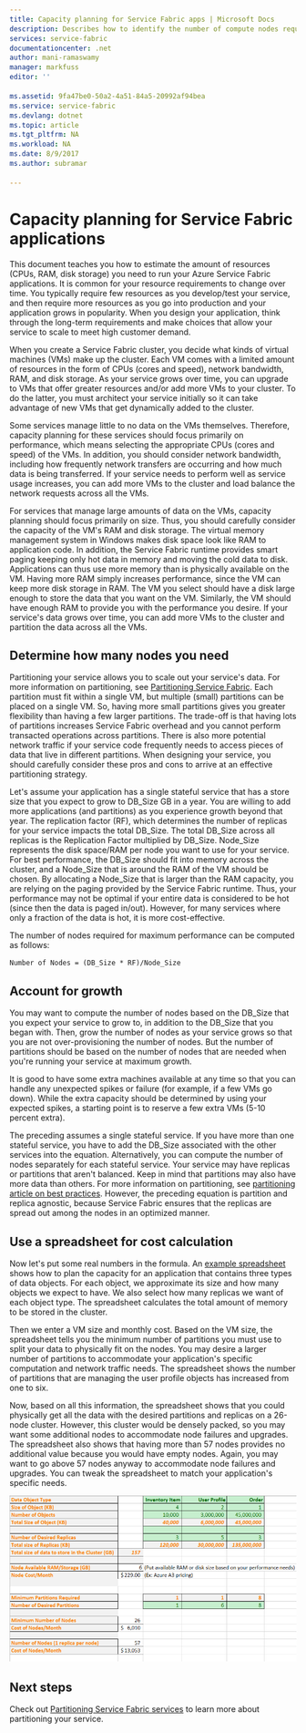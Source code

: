 ```yaml
---
title: Capacity planning for Service Fabric apps | Microsoft Docs
description: Describes how to identify the number of compute nodes required for a Service Fabric application
services: service-fabric
documentationcenter: .net
author: mani-ramaswamy
manager: markfuss
editor: ''

ms.assetid: 9fa47be0-50a2-4a51-84a5-20992af94bea
ms.service: service-fabric
ms.devlang: dotnet
ms.topic: article
ms.tgt_pltfrm: NA
ms.workload: NA
ms.date: 8/9/2017
ms.author: subramar

---
```

# Capacity planning for Service Fabric applications
This document teaches you how to estimate the amount of resources (CPUs, RAM, disk storage) you need to run your Azure Service Fabric applications. It is common for your resource requirements to change over time. You typically require few resources as you develop/test your service, and then require more resources as you go into production and your application grows in popularity. When you design your application, think through the long-term requirements and make choices that allow your service to scale to meet high customer demand.

 When you create a Service Fabric cluster, you decide what kinds of virtual machines (VMs) make up the cluster. Each VM comes with a limited amount of resources in the form of CPUs (cores and speed), network bandwidth, RAM, and disk storage. As your service grows over time, you can upgrade to VMs that offer greater resources and/or add more VMs to your cluster. To do the latter, you must architect your service initially so it can take advantage of new VMs that get dynamically added to the cluster.

Some services manage little to no data on the VMs themselves. Therefore, capacity planning for these services should focus primarily on performance, which means selecting the appropriate CPUs (cores and speed) of the VMs. In addition, you should consider network bandwidth, including how frequently network transfers are occurring and how much data is being transferred. If your service needs to perform well as service usage increases, you can add more VMs to the cluster and load balance the network requests across all the VMs.

For services that manage large amounts of data on the VMs, capacity planning should focus primarily on size. Thus, you should carefully consider the capacity of the VM's RAM and disk storage. The virtual memory management system in Windows makes disk space look like RAM to application code. In addition, the Service Fabric runtime provides smart paging keeping only hot data in memory and moving the cold data to disk. Applications can thus use more memory than is physically available on the VM. Having more RAM simply increases performance, since the VM can keep more disk storage in RAM. The VM you select should have a disk large enough to store the data that you want on the VM. Similarly, the VM should have enough RAM to provide you with the performance you desire. If your service's data grows over time, you can add more VMs to the cluster and partition the data across all the VMs.

## Determine how many nodes you need
Partitioning your service allows you to scale out your service's data. For more information on partitioning, see [Partitioning Service Fabric](service-fabric-concepts-partitioning.md). Each partition must fit within a single VM, but multiple (small) partitions can be placed on a single VM. So, having more small partitions gives you greater flexibility than having a few larger partitions. The trade-off is that having lots of partitions increases Service Fabric overhead and you cannot perform transacted operations across partitions. There is also more potential network traffic if your service code frequently needs to access pieces of data that live in different partitions. When designing your service, you should carefully consider these pros and cons to arrive at an effective partitioning strategy.

Let's assume your application has a single stateful service that has a store size that you expect to grow to DB_Size GB in a year. You are willing to add more applications (and partitions) as you experience growth beyond that year.  The replication factor (RF), which determines the number of replicas for your service impacts the total DB_Size. The total DB_Size across all replicas is the Replication Factor multiplied by DB_Size.  Node_Size represents the disk space/RAM per node you want to use for your service. For best performance, the DB_Size should fit into memory across the cluster, and a Node_Size that is around the RAM of the VM should be chosen. By allocating a Node_Size that is larger than the RAM capacity, you are relying on the paging provided by the Service Fabric runtime. Thus, your performance may not be optimal if your entire data is considered to be hot (since then the data is paged in/out). However, for many services where only a fraction of the data is hot, it is more cost-effective.

The number of nodes required for maximum performance can be computed as follows:

```
Number of Nodes = (DB_Size * RF)/Node_Size
```


## Account for growth
You may want to compute the number of nodes based on the DB_Size that you expect your service to grow to, in addition to the DB_Size that you began with. Then, grow the number of nodes as your service grows so that you are not over-provisioning the number of nodes. But the number of partitions should be based on the number of nodes that are needed when you're running your service at maximum growth.

It is good to have some extra machines available at any time so that you can handle any unexpected spikes or failure (for example, if a few VMs go down).  While the extra capacity should be determined by using your expected spikes, a starting point is to reserve a few extra VMs (5-10 percent extra).

The preceding assumes a single stateful service. If you have more than one stateful service, you have to add the DB_Size associated with the other services into the equation. Alternatively, you can compute the number of nodes separately for each stateful service.  Your service may have replicas or partitions that aren't balanced. Keep in mind that partitions may also have more data than others. For more information on partitioning, see [partitioning article on best practices](service-fabric-concepts-partitioning.md). However, the preceding equation is partition and replica agnostic, because Service Fabric ensures that the replicas are spread out among the nodes in an optimized manner.

## Use a spreadsheet for cost calculation
Now let's put some real numbers in the formula. An [example spreadsheet](https://servicefabricsdkstorage.blob.core.windows.net/publicrelease/SF%20VM%20Cost%20calculator-NEW.xlsx) shows how to plan the capacity for an application that contains three types of data objects. For each object, we approximate its size and how many objects we expect to have. We also select how many replicas we want of each object type. The spreadsheet calculates the total amount of memory to be stored in the cluster.

Then we enter a VM size and monthly cost. Based on the VM size, the spreadsheet tells you the minimum number of partitions you must use to split your data to physically fit on the nodes. You may desire a larger number of partitions to accommodate your application's specific computation and network traffic needs. The spreadsheet shows the number of partitions that are managing the user profile objects has increased from one to six.

Now, based on all this information, the spreadsheet shows that you could physically get all the data with the desired partitions and replicas on a 26-node cluster. However, this cluster would be densely packed, so you may want some additional nodes to accommodate node failures and upgrades. The spreadsheet also shows that having more than 57 nodes provides no additional value because you would have empty nodes. Again, you may want to go above 57 nodes anyway to accommodate node failures and upgrades. You can tweak the spreadsheet to match your application's specific needs.   

![Spreadsheet for cost calculation][Image1]

## Next steps
Check out [Partitioning Service Fabric services][10] to learn more about partitioning your service.

<!--Image references-->
[Image1]: ./media/SF-Cost.png

<!--Link references--In actual articles, you only need a single period before the slash-->
[10]: service-fabric-concepts-partitioning.md
